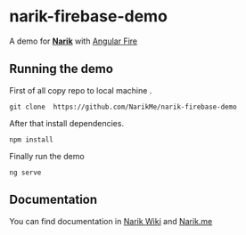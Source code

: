 # narik-firebase-demo


A demo for [**Narik**](http://narik.me "Narik Angular Framework") with [Angular Fire](https://github.com/angular/angularfire/ "Angular Fire")  



## Running the demo

First of all copy repo to local machine .

```shell
git clone  https://github.com/NarikMe/narik-firebase-demo
```

After  that install dependencies.

```shell
npm install
```

Finally run the demo

```shell
ng serve
```

## Documentation

You can find documentation in  [Narik Wiki](https://github.com/NarikMe/narik-angular/wiki)
and [Narik.me](http://narik.me)
